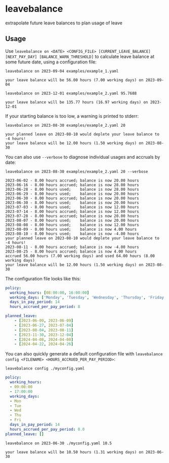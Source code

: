 # leavebalance

extrapolate future leave balances to plan usage of leave

## Usage

Use `leavebalance on <DATE> <CONFIG_FILE> [CURRENT_LEAVE_BALANCE] [NEXT_PAY_DAY] [BALANCE_WARN_THRESHOLD]` to calculate leave balance at some future date, using a configuration file:
```shell
leavebalance on 2023-09-04 examples/example_1.yaml
```
```
your leave balance will be 56.00 hours (7.00 working days) on 2023-09-04
```
```shell
leavebalance on 2023-12-01 examples/example_2.yaml 95.7688
```
```
your leave balance will be 135.77 hours (16.97 working days) on 2023-12-01
```
If your starting balance is too low, a warning is printed to stderr:

```shell
leavebalance on 2023-08-30 examples/example_2.yaml 20
```
```
your planned leave on 2023-08-10 would deplete your leave balance to -4 hours!
your leave balance will be 12.00 hours (1.50 working days) on 2023-08-30
```
You can also use `--verbose` to diagnose individual usages and accruals by date:
```shell
leavebalance on 2023-08-30 examples/example_2.yaml 20 --verbose
```
```
2023-06-02 - 8.00 hours accrued; balance is now 20.00 hours
2023-06-16 - 8.00 hours accrued; balance is now 28.00 hours
2023-06-28 - 8.00 hours used;    balance is now 28.00 hours
2023-06-29 - 8.00 hours used;    balance is now 20.00 hours
2023-06-30 - 8.00 hours accrued; balance is now 20.00 hours
2023-06-30 - 8.00 hours used;    balance is now 20.00 hours
2023-07-03 - 8.00 hours used;    balance is now 12.00 hours
2023-07-14 - 8.00 hours accrued; balance is now 12.00 hours
2023-07-28 - 8.00 hours accrued; balance is now 20.00 hours
2023-08-07 - 8.00 hours used;    balance is now 20.00 hours
2023-08-08 - 8.00 hours used;    balance is now 12.00 hours
2023-08-09 - 8.00 hours used;    balance is now 4.00 hours
2023-08-10 - 8.00 hours used;    balance is now -4.00 hours
your planned leave on 2023-08-10 would deplete your leave balance to -4 hours!
2023-08-11 - 8.00 hours accrued; balance is now -4.00 hours
2023-08-25 - 8.00 hours accrued; balance is now 4.00 hours
accrued 56.00 hours (7.00 working days) and used 64.00 hours (8.00 working days)
your leave balance will be 12.00 hours (1.50 working days) on 2023-08-30
```

The configuration file looks like this:
```yaml
policy:
  working_hours: [08:00:00, 16:00:00]
  working_days: ['Monday', 'Tuesday', 'Wednesday', 'Thursday', 'Friday']
  days_in_pay_period: 14
  hours_accrued_per_pay_period: 8

planned_leave:
    - [2023-06-09, 2023-06-09]
    - [2023-06-27, 2023-07-04]
    - [2023-08-04, 2023-08-11]
    - [2023-11-30, 2023-12-04]
    - [2024-04-08, 2024-04-08]
    - [2024-04-22, 2024-04-26]
```

You can also quickly generate a default configuration file with `leavebalance config <FILENAME> <HOURS_ACCRUED_PER_PAY_PERIOD>`:
```shell
leavebalance config ./myconfig.yaml
```
```yaml
policy:
  working_hours:
  - 09:00:00
  - 17:00:00
  working_days:
  - Mon
  - Tue
  - Wed
  - Thu
  - Fri
  days_in_pay_period: 14
  hours_accrued_per_pay_period: 0.0
planned_leave: []
```
```shell
leavebalance on 2023-06-30 ./myconfig.yaml 10.5
```
```
your leave balance will be 10.50 hours (1.31 working days) on 2023-06-30
```